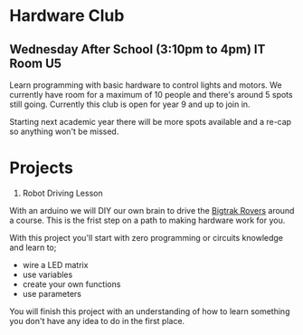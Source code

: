 # Hardware Club
## Wednesday After School (3:10pm to 4pm) IT Room U5

Learn programming with basic hardware to control lights and motors.  We currently have room for a maximum of 10 people and there's around 5 spots still going. Currently this club is open for year 9 and up to join in. 

Starting next academic year there will be more spots available and a re-cap so anything won't be missed.


# Projects

1. Robot Driving Lesson

With an arduino we will DIY our own brain to drive the [Bigtrak Rovers](http://rover.bigtrakxtr.co.uk/what.html) around a course. This is the frist step on a path to making hardware work for you.

With this project you'll start with zero programming or circuits  knowledge and learn to;

* wire a LED matrix
* use variables
* create your own functions
* use parameters

You will finish this project with an understanding of how to learn something you don't have any idea to do in the first place.
